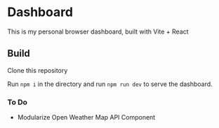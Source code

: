# Dashboard
This is my personal browser dashboard, built with Vite + React

## Build
Clone this repository

Run `npm i` in the directory and run `npm run dev` to serve the dashboard.

### To Do
- Modularize Open Weather Map API Component
